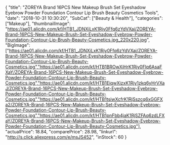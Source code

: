 {
	"title": "ZOREYA Brand 16PCS New Makeup Brush Set Eyeshadow Eyebrow Powder Foundation Contour Lip Brush Beauty Cosmetics Tools",
	"date": "2018-10-31 10:30:20",
	"SubCat": ["Beauty & Health"],
	"categories": ["Makeup"],
	"thumbnailImage": "https://ae01.alicdn.com/kf/HTB1_JDNXiLxK1Rjy0Ffq6zYdVXai/ZOREYA-Brand-16PCS-New-Makeup-Brush-Set-Eyeshadow-Eyebrow-Powder-Foundation-Contour-Lip-Brush-Beauty-Cosmetics.jpg_220x220.jpg",
	"BigImage": ["https://ae01.alicdn.com/kf/HTB1_JDNXiLxK1Rjy0Ffq6zYdVXai/ZOREYA-Brand-16PCS-New-Makeup-Brush-Set-Eyeshadow-Eyebrow-Powder-Foundation-Contour-Lip-Brush-Beauty-Cosmetics.jpg","https://ae01.alicdn.com/kf/HTB1BROwXiHrK1Rjy0Flq6AsaFXaY/ZOREYA-Brand-16PCS-New-Makeup-Brush-Set-Eyeshadow-Eyebrow-Powder-Foundation-Contour-Lip-Brush-Beauty-Cosmetics.jpg","https://ae01.alicdn.com/kf/HTB1EiqwXizxK1Rjy1zkq6yHrVXaJ/ZOREYA-Brand-16PCS-New-Makeup-Brush-Set-Eyeshadow-Eyebrow-Powder-Foundation-Contour-Lip-Brush-Beauty-Cosmetics.jpg","https://ae01.alicdn.com/kf/HTB1tsiwXcfrK1RjSszcq6xGGFXa2/ZOREYA-Brand-16PCS-New-Makeup-Brush-Set-Eyeshadow-Eyebrow-Powder-Foundation-Contour-Lip-Brush-Beauty-Cosmetics.jpg","https://ae01.alicdn.com/kf/HTB1pnFbb4jaK1RjSZFAq6zdLFXaY/ZOREYA-Brand-16PCS-New-Makeup-Brush-Set-Eyeshadow-Eyebrow-Powder-Foundation-Contour-Lip-Brush-Beauty-Cosmetics.jpg"],
	"actualPrice": 18.84,
	"comparePrice": 28.98,
	"linkurl": "http://s.click.aliexpress.com/e/msJS452",
	"inStock": 60
}
